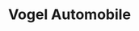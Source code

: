---
title: "Vogel Automobile"
url: /rielasingen-worblingen/vogel-automobile/
shop: Autowerkstatt
---